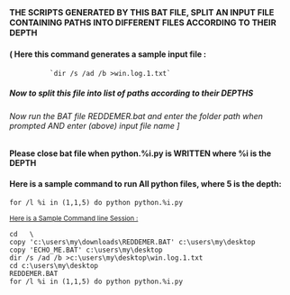 ## <sup><sup>THE SCRIPTS GENERATED BY THIS BAT FILE, SPLIT AN INPUT FILE CONTAINING PATHS INTO DIFFERENT FILES ACCORDING TO THEIR DEPTH</sup></sup>

#### ( Here this command generates a sample input file :
              `dir /s /ad /b >win.log.1.txt`


##### Now to split this file into list of paths according to their DEPTHS

###### Now run the BAT file REDDEMER.bat and enter the folder path when prompted AND enter (above) input file name ]



#### Please close bat file when python.%i.py is WRITTEN where %i is the DEPTH


####  Here is a sample command to run All python files, where 5 is the depth:
``for /l %i in (1,1,5) do python python.%i.py``


<sup><ins>Here is a Sample Command line Session :</ins>
```
cd   \
copy 'c:\users\my\downloads\REDDEMER.BAT' c:\users\my\desktop
copy 'ECHO_ME.BAT' c:\users\my\desktop
dir /s /ad /b >c:\users\my\desktop\win.log.1.txt
cd c:\users\my\desktop
REDDEMER.BAT
for /l %i in (1,1,5) do python python.%i.py
```






